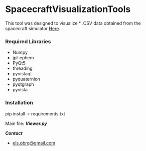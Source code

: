 # SpacecraftVisualizationTools

This tool was designed to visualize * .CSV data obtained from the spacecraft simulator [Here](https://github.com/spel-uchile/SpacecraftSimulator).


### Required Libraries
 - Numpy
 - jpl-ephem
 - PyQt5
 - threading
 - pyvistaqt
 - pyquaternion
 - pyqtgraph
 - pyvista
 
### Installation

pip install -r requirements.txt

Main file: **_Viewer.py_**

***Contact***

- els.obrq@gmail.com